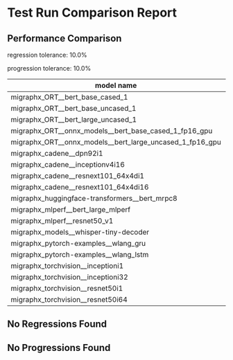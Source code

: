 # Test Run Comparison Report

## Performance Comparison

regression tolerance: 10.0%

progression tolerance: 10.0%

|model name|exit_status|analysis|old_time_ms|new_time_ms|change_ms|percent_change|
|---|---|---|---|---|---|---|
|migraphx_ORT__bert_base_cased_1|PASS|within tol|801.5506|785.2736|-16.277|-2.03%|
|migraphx_ORT__bert_base_uncased_1|PASS|within tol|1023.3911|946.213|-77.178|-7.54%|
|migraphx_ORT__bert_large_uncased_1|PASS|within tol|2744.8385|2760.8341|15.9956|0.58%|
|migraphx_ORT__onnx_models__bert_base_cased_1_fp16_gpu|Numerics|within tol|2436.3986|2255.898|-180.5006|-7.41%|
|migraphx_ORT__onnx_models__bert_large_uncased_1_fp16_gpu|Numerics|within tol|7094.7893|7046.6098|-48.1796|-0.68%|
|migraphx_cadene__dpn92i1|PASS|within tol|463.8861|470.6702|6.7841|1.46%|
|migraphx_cadene__inceptionv4i16|PASS|within tol|28024.6677|28139.6932|115.0255|0.41%|
|migraphx_cadene__resnext101_64x4di1|PASS|within tol|1009.7442|1015.3186|5.5744|0.55%|
|migraphx_cadene__resnext101_64x4di16|PASS|within tol|6385.4546|6343.3778|-42.0768|-0.66%|
|migraphx_huggingface-transformers__bert_mrpc8|PASS|within tol|5784.2009|5936.275|152.0741|2.63%|
|migraphx_mlperf__bert_large_mlperf|PASS|within tol|8237.9007|8235.0451|-2.8556|-0.03%|
|migraphx_mlperf__resnet50_v1|PASS|within tol|163.9665|164.128|0.1615|0.1%|
|migraphx_models__whisper-tiny-decoder|PASS|within tol|263.8879|265.8975|2.0096|0.76%|
|migraphx_pytorch-examples__wlang_gru|PASS|progression|72.414|64.6864|-7.7276|-10.67%|
|migraphx_pytorch-examples__wlang_lstm|PASS|within tol|26.8739|26.4917|-0.3822|-1.42%|
|migraphx_torchvision__inceptioni1|PASS|within tol|614.4001|622.1083|7.7083|1.25%|
|migraphx_torchvision__inceptioni32|PASS|within tol|23101.6265|22871.3331|-230.2934|-1.0%|
|migraphx_torchvision__resnet50i1|PASS|within tol|259.6859|269.3692|9.6832|3.73%|
|migraphx_torchvision__resnet50i64|PASS|within tol|10339.7821|10371.283|31.5009|0.3%|

## No Regressions Found

## No Progressions Found

